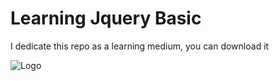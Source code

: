 
# Learning Jquery Basic


I dedicate this repo as a learning medium, you can download it


![Logo](https://upload.wikimedia.org/wikipedia/commons/thumb/f/fd/JQuery-Logo.svg/524px-JQuery-Logo.svg.png?20200715135602)



